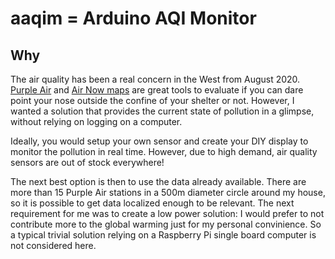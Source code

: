 # aaqim = Arduino AQI Monitor

## Why

The air quality has been a real concern in the West from August 2020.
[Purple Air](https://www.purpleair.com/map) and [Air Now maps](https://gispub.epa.gov/airnow/) are great tools to evaluate if you can dare point your nose outside the confine of your shelter or not. However, I wanted a solution that provides the current state of pollution in a glimpse, without relying on logging on a computer.

Ideally, you would setup your own sensor and create your DIY display to monitor the pollution in real time. However, due to high demand, air quality sensors are out of stock everywhere!

The next best option is then to use the data already available. There are more than 15 Purple Air stations in a 500m diameter circle around my house, so it is possible to get data localized enough to be relevant. The next requirement for me was to create a low power solution: I would prefer to not contribute more to the global warming just for my personal convinience. So a typical trivial solution relying on a Raspberry Pi single board computer is not considered here.

 
